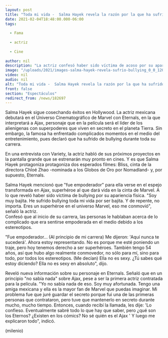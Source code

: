 ```yaml
---
layout: post
title: "Toda mi vida -  Salma Hayek revela la razón por la que ha sufrido 'bullying'"
date: 2021-02-04T18:48:00.000-06:00
tags:
  
  - Fama
  
  - actriz
  
  - Cine
  
author: nil
description: "La actriz confesó haber sido víctima de acoso por su apariencia física, además habló por primera vez de su personaje en la película 'Eternals'. "
image: "/uploads/2021/images-salma-hayek-revela-sufrio-bullying_0_0_1200_747.jpg"
video: nil
audio: nil
alt: "Toda mi vida -  Salma Hayek revela la razón por la que ha sufrido 'bullying'"
front: false
section: "Espectáculos"
redirect_from: /news/182697
---
```


Salma Hayek sigue cosechando éxitos en Hollywood. La actriz mexicana debutará en el Universo Cinematográfico de Marvel con Eternals, en la que interpretará a Ajax, personaje que en la película será el líder de los alienígenas con superpoderes que viven en secreto en el planeta Tierra. Sin embargo, la famosa ha enfrentado complicados momentos en el medio del entretenimiento, pues declaró que ha sufrido de bullying durante toda su carrera. 

En una entrevista con Variety, la actriz habló de sus próximos proyectos en la pantalla grande que se estrenarán muy pronto en cines. Y es que Salma Hayek protagoniza protagoniza dos esperados filmes: Bliss, cinta de la directora Chloé Zhao -nominada a los Globos de Oro por Nomadland- y, por supuesto, Eternals. 

Salma Hayek mencionó que "fue empoderador" para ella verse en el espejo transformada en Ajax, superhéroe al que dará vida en la cinta de Marvel. A lo que reveló haber sido víctima de bullying por su apariencia física. 
"Soy muy bajita. He sufrido bullying toda mi vida por ser bajita. Y de repente, no importa. Eres un superhéroe en el universo Marvel, eso me conmovió", señaló la actriz.  
Confesó que al inicio de su carrera, las personas le hablaban acerca de lo complicado que era sentirse empoderada en el medio debido a los estereotipos. 

"Fue empoderador... (Al principio de mi carrera) Me dijeron: 'Aquí nunca te sucederá'. Ahora estoy representando. No es porque me esté poniendo un traje, pero hoy tenemos derecho a ser superhéroes. También tengo 54 años, así que hubo algo realmente conmovedor, no sólo para mí, sino para todo, por todos los estereotipos. (Me decían) Ella no es sexy. ¿Tú sabes qué estoy diciendo? Ella no es sexy en absoluto", dijo. 

Reveló nueva información sobre su personaje en Eternals. Señaló que en un principio "no sabía nada" sobre Ajax, pese a ser la primera actriz contratada para la película. 
"Yo no sabía nada de eso. Soy muy afortunada. Tengo una amiga mexicana y ella es la mayor fan de Marvel que puedas imaginar. Mi problema fue que juré guardar el secreto porque fui una de las primeras personas que contrataron, pero tuve que mantenerlo en secreto durante mucho, mucho tiempo. Entonces, cuando recibí la llamada, les dije: 'Lo confieso. Eventualmente sabré todo lo que hay que saber, pero ¿qué son los Eternos? ¿Existen en los cómics? No sé quién es el Ajax ' Y luego me explicaron todo", indicó.  

(milenio)